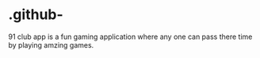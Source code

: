 # .github-
91 club app is a fun gaming application where any one can pass there time by playing amzing games.
